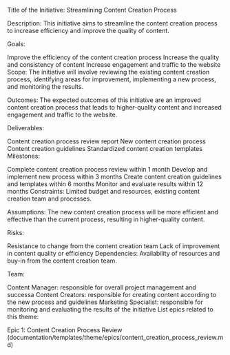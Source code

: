 Title of the Initiative: Streamlining Content Creation Process

Description: This initiative aims to streamline the content creation process to increase efficiency and improve the quality of content.

Goals:

Improve the efficiency of the content creation process
Increase the quality and consistency of content
Increase engagement and traffic to the website
Scope: The initiative will involve reviewing the existing content creation process, identifying areas for improvement, implementing a new process, and monitoring the results.

Outcomes: The expected outcomes of this initiative are an improved content creation process that leads to higher-quality content and increased engagement and traffic to the website.

Deliverables:

Content creation process review report
New content creation process
Content creation guidelines
Standardized content creation templates
Milestones:

Complete content creation process review within 1 month
Develop and implement new process within 3 months
Create content creation guidelines and templates within 6 months
Monitor and evaluate results within 12 months
Constraints: Limited budget and resources, existing content creation team and processes.

Assumptions: The new content creation process will be more efficient and effective than the current process, resulting in higher-quality content.

Risks:

Resistance to change from the content creation team
Lack of improvement in content quality or efficiency
Dependencies: Availability of resources and buy-in from the content creation team.

Team:

Content Manager: responsible for overall project management and successa
Content Creators: responsible for creating content according to the new process and guidelines
Marketing Specialist: responsible for monitoring and evaluating the results of the initiative
List epics related to this theme:


Epic 1: Content Creation Process Review (documentation/templates/theme/epics/content_creation_process_review.md)
